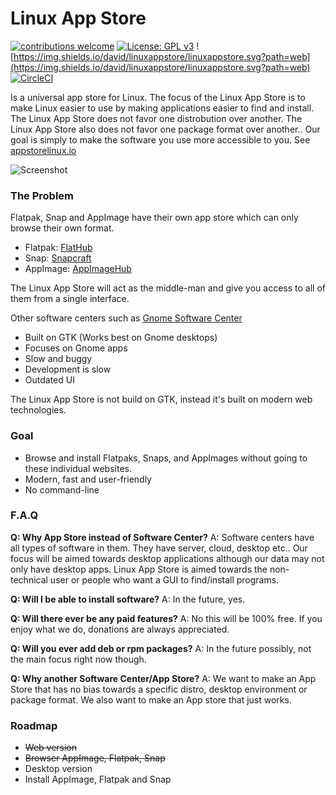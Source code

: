 # Linux App Store
[![contributions welcome](https://img.shields.io/badge/contributions-welcome-brightgreen.svg?style=flat)](https://github.com/linuxappstore/linuxappstore-frontend/issues) [![License: GPL v3](https://img.shields.io/badge/License-GPLv3-blue.svg)](https://www.gnu.org/licenses/gpl-3.0) ![https://img.shields.io/david/linuxappstore/linuxappstore.svg?path=web](https://img.shields.io/david/linuxappstore/linuxappstore.svg?path=web) [![CircleCI](https://circleci.com/gh/linuxappstore/linuxappstore.svg?style=svg)](https://circleci.com/gh/linuxappstore/linuxappstore)  

Is a universal app store for Linux. The focus of the Linux App Store is to make Linux easier to use by making applications easier to find and install. The Linux App Store does not favor one distrobution over another. The Linux App Store also does not favor one package format over another.. Our goal is simply to make the software you use more accessible to you. See [appstorelinux.io](https://appstorelinux.io/)

![Screenshot](https://i.imgur.com/Z3Lmpq3.png)

### The Problem
Flatpak, Snap and AppImage have their own app store which can only browse their own format.
* Flatpak: [FlatHub](https://flathub.org/home)
* Snap: [Snapcraft](https://snapcraft.io/store)
* AppImage: [AppImageHub](https://appimage.github.io/apps/)

The Linux App Store will act as the middle-man and give you access to all of them from a single interface.

Other software centers such as [Gnome Software Center](https://wiki.gnome.org/Apps/Software)
* Built on GTK (Works best on Gnome desktops)
* Focuses on Gnome apps
* Slow and buggy
* Development is slow
* Outdated UI

The Linux App Store is not build on GTK, instead it's built on modern web technologies.

### Goal
* Browse and install Flatpaks, Snaps, and AppImages without going to these individual websites. 
* Modern, fast and user-friendly
* No command-line

### F.A.Q
**Q: Why App Store instead of Software Center?**
A: Software centers have all types of software in them. They have server, cloud, desktop etc.. Our focus will be aimed towards desktop applications although our data may not only have desktop apps. Linux App Store is aimed towards the non-technical user or people who want a GUI to find/install programs.

**Q: Will I be able to install software?**
A: In the future, yes.

**Q: Will there ever be any paid features?**
A: No this will be 100% free. If you enjoy what we do, donations are always appreciated.

**Q: Will you ever add deb or rpm packages?**
A: In the future possibly, not the main focus right now though.

**Q: Why another Software Center/App Store?**
A: We want to make an App Store that has no bias towards a specific distro, desktop environment or package format. We also want to make an App store that just works.

### Roadmap
* ~~Web version~~
* ~~Browser AppImage, Flatpak, Snap~~
* Desktop version
* Install AppImage, Flatpak and Snap
